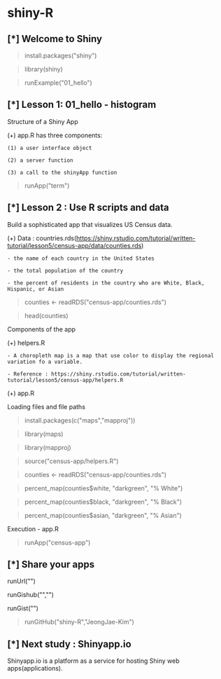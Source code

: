 # shiny-R
## [*] Welcome to Shiny

> install.packages("shiny")

> library(shiny)

> runExample("01_hello")

## [*] Lesson 1: 01_hello - histogram

Structure of a Shiny App

  (+) app.R has three components:
  
    (1) a user interface object
    
    (2) a server function
    
    (3) a call to the shinyApp function

> runApp("term")

## [*] Lesson 2 : Use R scripts and data

Build a sophisticated app that visualizes US Census data.

  (+) Data : countries.rds(https://shiny.rstudio.com/tutorial/written-tutorial/lesson5/census-app/data/counties.rds)
  
    - the name of each country in the United States
    
    - the total population of the country
    
    - the percent of residents in the country who are White, Black, Hispanic, or Asian
    
> counties <- readRDS("census-app/counties.rds")

> head(counties)

Components of the app

  (+) helpers.R
  
    - A choropleth map is a map that use color to display the regional variation fo a variable.
    
    - Reference : https://shiny.rstudio.com/tutorial/written-tutorial/lesson5/census-app/helpers.R
    
  (+) app.R

Loading files and file paths

> install.packages(c("maps","mapproj"))

> library(maps)

> library(mapproj)

> source("census-app/helpers.R")

> counties <- readRDS("census-app/counties.rds")

> percent_map(counties$white, "darkgreen", "% White")

> percent_map(counties$black, "darkgreen", "% Black")

> percent_map(counties$asian, "darkgreen", "% Asian")

Execution - app.R

> runApp("census-app")

## [*] Share your apps

runUrl("<the weblink>")
  
runGishub("<repository name>","<user name>")
  
runGist("<gist number>")

> runGitHub("shiny-R","JeongJae-Kim")

## [*] Next study : Shinyapp.io

Shinyapp.io is a platform as a service for hosting Shiny web apps(applications).

